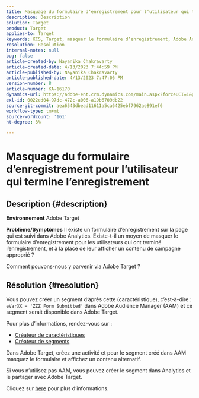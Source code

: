 ```yaml
---
title: Masquage du formulaire d’enregistrement pour l’utilisateur qui termine l’enregistrement
description: Description
solution: Target
product: Target
applies-to: Target
keywords: KCS, Target, masquer le formulaire d’enregistrement, Adobe Analytics
resolution: Resolution
internal-notes: null
bug: false
article-created-by: Nayanika Chakravarty
article-created-date: 4/13/2023 7:44:59 PM
article-published-by: Nayanika Chakravarty
article-published-date: 4/13/2023 7:47:06 PM
version-number: 8
article-number: KA-16170
dynamics-url: https://adobe-ent.crm.dynamics.com/main.aspx?forceUCI=1&pagetype=entityrecord&etn=knowledgearticle&id=40db9ca7-33da-ed11-a7c7-6045bd0067ea
exl-id: 0022ed04-97dc-472c-a006-a19b6709db22
source-git-commit: aea6543dbead11611a5ca6425ebf7962ae891ef6
workflow-type: tm+mt
source-wordcount: '161'
ht-degree: 3%

---
```


# Masquage du formulaire d’enregistrement pour l’utilisateur qui termine l’enregistrement

## Description {#description}

<b>Environnement</b>
Adobe Target

<b>Problème/Symptômes</b>
Il existe un formulaire d’enregistrement sur la page qui est suivi dans Adobe Analytics. Existe-t-il un moyen de masquer le formulaire d’enregistrement pour les utilisateurs qui ont terminé l’enregistrement, et à la place de leur afficher un contenu de campagne approprié ?

Comment pouvons-nous y parvenir via Adobe Target ?


## Résolution {#resolution}


Vous pouvez créer un segment d’après cette (caractéristique), c’est-à-dire : `eVarXX = 'ZZZ Form Submitted'` dans Adobe Audience Manager (AAM) et ce segment serait disponible dans Adobe Target.

Pour plus d’informations, rendez-vous sur :

- [Créateur de caractéristiques](https://experienceleague.adobe.com/docs/audience-manager/user-guide/features/traits/trait-builder/about-trait-builder.html?lang=en)
- [Créateur de segments](https://experienceleague.adobe.com/docs/audience-manager/user-guide/features/segments/segment-builder.html?lang=en)


Dans Adobe Target, créez une activité et pour le segment créé dans AAM masquez le formulaire et affichez un contenu alternatif.

Si vous n’utilisez pas AAM, vous pouvez créer le segment dans Analytics et le partager avec Adobe Target.

Cliquez sur [here](https://experienceleague.adobe.com/docs/analytics/components/segmentation/segmentation-workflow/seg-publish.html?lang=fr) pour plus d’informations.
